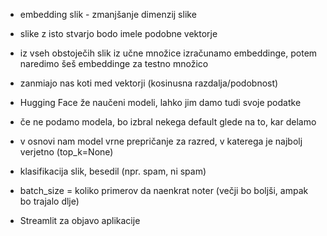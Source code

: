 - embedding slik - zmanjšanje dimenzij slike
- slike z isto stvarjo bodo imele podobne vektorje
- iz vseh obstoječih slik iz učne množice izračunamo embeddinge, potem naredimo šeš embeddinge za testno množico
- zanmiajo nas koti med vektorji (kosinusna razdalja/podobnost)
- Hugging Face že naučeni modeli, lahko jim damo tudi svoje podatke

- če ne podamo modela, bo izbral nekega default glede na to, kar delamo
- v osnovi nam model vrne prepričanje za razred, v katerega je najbolj verjetno (top_k=None)
- klasifikacija slik, besedil (npr. spam, ni spam)
- batch_size = koliko primerov da naenkrat noter (večji bo boljši, ampak bo trajalo dlje)

- Streamlit za objavo aplikacije